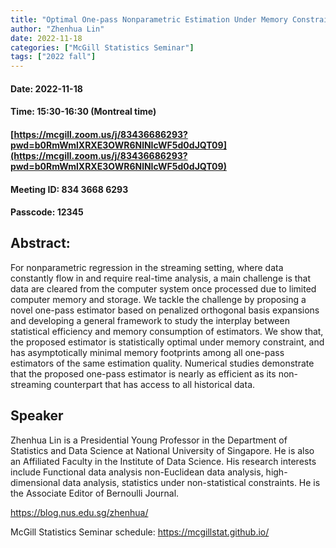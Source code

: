 ```yaml
---
title: "Optimal One-pass Nonparametric Estimation Under Memory Constraint"
author: "Zhenhua Lin"
date: 2022-11-18
categories: ["McGill Statistics Seminar"]
tags: ["2022 fall"]
---
```


#### Date: 2022-11-18
#### Time: 15:30-16:30 (Montreal time)

#### [https://mcgill.zoom.us/j/83436686293?pwd=b0RmWmlXRXE3OWR6NlNIcWF5d0dJQT09](https://mcgill.zoom.us/j/83436686293?pwd=b0RmWmlXRXE3OWR6NlNIcWF5d0dJQT09)
#### Meeting ID: 834 3668 6293
#### Passcode: 12345



## Abstract:

For nonparametric regression in the streaming setting, where data constantly flow in and require real-time analysis, a main challenge is that data are cleared from the computer system once processed due to limited computer memory and storage. We tackle the challenge by proposing a novel one-pass estimator based on penalized orthogonal basis expansions and developing a general framework to study the interplay between statistical efficiency and memory consumption of estimators. We show that, the proposed estimator is statistically optimal under memory constraint, and has asymptotically minimal memory footprints among all one-pass estimators of the same estimation quality. Numerical studies demonstrate that the proposed one-pass estimator is nearly as efficient as its non-streaming counterpart that has access to all historical data.


## Speaker

Zhenhua Lin is a Presidential Young Professor in the Department of Statistics and Data Science at National University of Singapore. He is also an Affiliated Faculty in the Institute of Data Science. His research interests include Functional data analysis non-Euclidean data analysis, high-dimensional data analysis, statistics under non-statistical constraints. He is the Associate Editor of Bernoulli Journal.

https://blog.nus.edu.sg/zhenhua/

McGill Statistics Seminar schedule:
<https://mcgillstat.github.io/>
